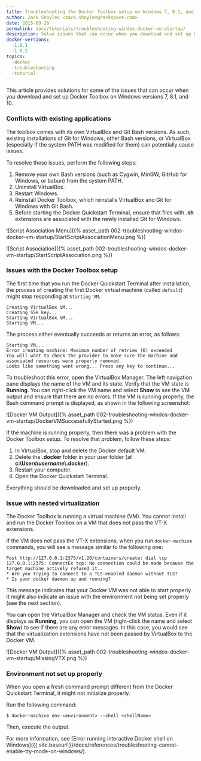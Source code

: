 ```yaml
---
title: Troubleshooting the Docker Toolbox setup on Windows 7, 8.1, and 10
author: Zack Shoylev <zack.shoylev@rackspace.com>
date: 2015-09-26
permalink: docs/tutorials/troubleshooting-windos-docker-vm-startup/
description: Solve issues that can occur when you download and set up Docker Toolbox on Windows versions 7, 8.1, and 10
docker-versions:
  -1.8.1
  -1.8.2
topics:
  -docker
  -troubleshooting
  -tutorial
---
```


This article provides solutions for some of the issues that can occur when you download and set up Docker Toolbox on Windows versions 7, 8.1, and 10.
 
### Conflicts with existing applications

The toolbox comes with its own VirtualBox and Git Bash versions. As such, existing installations of Git for Windows, other Bash versions, or VirtualBox (especially if the system PATH was modified for them) can potentially cause issues.

To resolve these issues, perform the following steps: 

1. Remove your own Bash versions (such as Cygwin, MinGW, GitHub for Windows, or babun) from the system PATH. 
2. Uninstall VirtualBox. 
3. Restart Windows. 
4. Reinstall Docker Toolbox, which reinstalls VirtualBox and Git for Windows with Git Bash.
5. Before starting the Docker Quickstart Terminal, ensure that files with **.sh** extensions are associated with the newly installed Git for Windows.

![Script Association Menu]({% asset_path 002-troubleshooting-windos-docker-vm-startup/StartScriptAssociationMenu.png %})

![Script Association]({% asset_path 002-troubleshooting-windos-docker-vm-startup/StartScriptAssociation.png %})

### Issues with the Docker Toolbox setup

The first time that you run the Docker Quickstart Terminal after installation, the process of creating the first Docker virtual machine (called `default`) might stop responding at `Starting VM`.

```
Creating VirtualBox VM...
Creating SSH key...
Starting VirtualBox VM...
Starting VM...
```

The process either eventually succeeds or returns an error, as follows:

```
Starting VM...
Error creating machine: Maximum number of retries (6) exceeded
You will want to check the provider to make sure the machine and associated resources were properly removed.
Looks like something went wrong... Press any key to continue...
```

To troubleshoot this error, open the VirtualBox Manager. The left navigation pane displays the name of the VM and its state. Verify that the VM state is **Running**. You can right-click the VM name and select **Show** to see the VM output and ensure that there are no errors. If the VM is running properly, the Bash command prompt is displayed, as shown in the following screenshot:

![Docker VM Output]({% asset_path 002-troubleshooting-windos-docker-vm-startup/DockerVMSuccessfullyStarted.png %})

If the machine is running properly, then there was a problem with the Docker Toolbox setup. To resolve that problem, follow these steps:

1. In VirtualBox, stop and delete the Docker default VM. 
2. Delete the **.docker** folder in your user folder (at **c:\\Users\\*username*\\.docker**).
3. Restart your computer. 
4. Open the Docker Quickstart Terminal.
 
Everything should be downloaded and set up properly.

### Issue with nested virtualization

The Docker Toolbox is running a virtual machine (VM). You cannot install and run the Docker Toolbox on a VM that does not pass the VT-X extensions. 

If the VM does not pass the VT-X extensions, when you run `docker-machine` commands, you will see a message similar to the following one:

```
Post http://127.0.0.1:2375/v1.20/containers/create: dial tcp 127.0.0.1:2375: ConnectEx tcp: No connection could be made because the target machine actively refused it..
* Are you trying to connect to a TLS-enabled daemon without TLS?
* Is your docker daemon up and running?
```

This message indicates that your Docker VM was not able to start properly. It might also indicate  an issue with the environment not being set properly (see the next section). 

You can open the VirtualBox Manager and check the VM status. Even if it displays as **Running**, you can open the VM (right-click the name and select **Show**) to see if there are any error messages. In this case, you would see that the virtualization extensions have not been passed by VirtualBox to the Docker VM.

![Docker VM Output]({% asset_path 002-troubleshooting-windos-docker-vm-startup/MissingVTX.png %})

### Environment not set up properly

When you open a fresh command prompt different from the Docker Quickstart Terminal, it might not initialize properly. 

Run the following command:

`$ docker-machine env <environment> --shell <shellName>`

Then, execute the output. 

For more information, see [Error running interactive Docker shell on Windows]({{ site.baseurl }}/docs/references/troubleshooting-cannot-enable-tty-mode-on-windows/).
